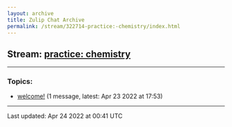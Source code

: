 ```yaml
---
layout: archive
title: Zulip Chat Archive
permalink: /stream/322714-practice:-chemistry/index.html
---
```


## Stream: [practice: chemistry](https://mattecapu.github.io/ct-zulip-archive/stream/322714-practice:-chemistry/index.html)
---

### Topics:

* [welcome!](topic/topic_welcome!.html) (1 message, latest: Apr 23 2022 at 17:53)

<hr><p>Last updated: Apr 24 2022 at 00:41 UTC</p>